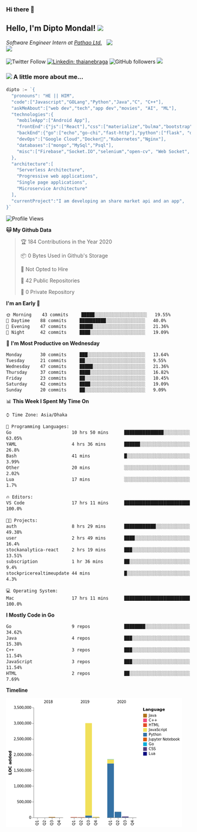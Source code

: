 ### Hi there 👋

<!--
**diptomondal007/diptomondal007** is a ✨ _special_ ✨ repository because its `README.md` (this file) appears on your GitHub profile.

Here are some ideas to get you started:

- 🔭 I’m currently working on ...
- 🌱 I’m currently learning ...
- 👯 I’m looking to collaborate on ...
- 🤔 I’m looking for help with ...
- 💬 Ask me about ...
- 📫 How to reach me: ...
- 😄 Pronouns: ...
- ⚡ Fun fact: ...
-->

<h2>Hello, I'm Dipto Mondal! <img src="https://media.giphy.com/media/12oufCB0MyZ1Go/giphy.gif" width="50"></h2>
<img align='right' src="https://media.giphy.com/media/M9gbBd9nbDrOTu1Mqx/giphy.gif" width="230">
<p><em>Software Engineer Intern at <a href="https://pathao.com/?lang=en">Pathao Ltd.</a><img src="https://media.giphy.com/media/WUlplcMpOCEmTGBtBW/giphy.gif" width="30"> 
</em></p>

![Twitter Follow](https://img.shields.io/twitter/follow/Dipto_Mondal007?label=Follow)
[![Linkedin: thaianebraga](https://img.shields.io/badge/-dipto-blue?style=flat-square&logo=Linkedin&logoColor=white&link=https://www.linkedin.com/in/dipto-mondal-807003181/)](https://www.linkedin.com/in/dipto-mondal-807003181/)
![GitHub followers](https://img.shields.io/github/followers/diptomondal007?label=Follow&style=social)
![](https://visitor-badge.glitch.me/badge?page_id=https://github.com/diptomondal007)

### <img src="https://media.giphy.com/media/VgCDAzcKvsR6OM0uWg/giphy.gif" width="50"> A little more about me...  

```go
dipto := `{
  "pronouns": "HE || HIM",
  "code":["Javascript","GOLang","Python","Java","C", "C++"],
  "askMeAbout":["web dev","tech","app dev","movies", "AI", "ML"],
  "technologies":{
    "mobileApp":["Android App"],
    "frontEnd":{"js":["React"],"css":["materialize","bulma","bootstrap"]},
    "backEnd":{"go":["echo","go-chi","fast-http"],"python":["flask", "django"]},
    "devOps":["Google Cloud","Docker🐳","Kubernetes","Nginx"],
    "databases":["mongo","MySql","Psql"],
    "misc":["Firebase","Socket.IO","selenium","open-cv", "Web Socket", "WebRtc]
  },
  "architecture":[
    "Serverless Architecture",
    "Progressive web applications",
    "Single page applications",
    "Microservice Architecture"
  ],
  "currentProject":"I am developing an share market api and an app",
}`
```

<!--START_SECTION:waka-->
![Profile Views](http://img.shields.io/badge/Profile%20Views-4-blue)

**🐱 My Github Data** 

> 🏆 184 Contributions in the Year 2020
 > 
> 📦 0 Bytes Used in Github's Storage 
 > 
> 🚫 Not Opted to Hire
 > 
> 📜 42 Public Repositories
 > 
> 🔑 0 Private Repository 
 > 
**I'm an Early 🐤** 

```text
🌞 Morning    43 commits     █████░░░░░░░░░░░░░░░░░░░░   19.55% 
🌆 Daytime    88 commits     ██████████░░░░░░░░░░░░░░░   40.0% 
🌃 Evening    47 commits     █████░░░░░░░░░░░░░░░░░░░░   21.36% 
🌙 Night      42 commits     ████░░░░░░░░░░░░░░░░░░░░░   19.09%

```
📅 **I'm Most Productive on Wednesday** 

```text
Monday       30 commits     ███░░░░░░░░░░░░░░░░░░░░░░   13.64% 
Tuesday      21 commits     ██░░░░░░░░░░░░░░░░░░░░░░░   9.55% 
Wednesday    47 commits     █████░░░░░░░░░░░░░░░░░░░░   21.36% 
Thursday     37 commits     ████░░░░░░░░░░░░░░░░░░░░░   16.82% 
Friday       23 commits     ██░░░░░░░░░░░░░░░░░░░░░░░   10.45% 
Saturday     42 commits     ████░░░░░░░░░░░░░░░░░░░░░   19.09% 
Sunday       20 commits     ██░░░░░░░░░░░░░░░░░░░░░░░   9.09%

```


📊 **This Week I Spent My Time On** 

```text
⌚︎ Time Zone: Asia/Dhaka

💬 Programming Languages: 
Go                       10 hrs 50 mins      ███████████████░░░░░░░░░░   63.05% 
YAML                     4 hrs 36 mins       ██████░░░░░░░░░░░░░░░░░░░   26.8% 
Bash                     41 mins             █░░░░░░░░░░░░░░░░░░░░░░░░   3.99% 
Other                    20 mins             ░░░░░░░░░░░░░░░░░░░░░░░░░   2.02% 
Lua                      17 mins             ░░░░░░░░░░░░░░░░░░░░░░░░░   1.7%

🔥 Editors: 
VS Code                  17 hrs 11 mins      █████████████████████████   100.0%

🐱‍💻 Projects: 
auth                     8 hrs 29 mins       ████████████░░░░░░░░░░░░░   49.38% 
user                     2 hrs 49 mins       ████░░░░░░░░░░░░░░░░░░░░░   16.4% 
stockanalytica-react     2 hrs 19 mins       ███░░░░░░░░░░░░░░░░░░░░░░   13.51% 
subscription             1 hr 36 mins        ██░░░░░░░░░░░░░░░░░░░░░░░   9.4% 
stockpricerealtimeupdate 44 mins             █░░░░░░░░░░░░░░░░░░░░░░░░   4.3%

💻 Operating System: 
Mac                      17 hrs 11 mins      █████████████████████████   100.0%

```

**I Mostly Code in Go** 

```text
Go                       9 repos             ████████░░░░░░░░░░░░░░░░░   34.62% 
Java                     4 repos             ███░░░░░░░░░░░░░░░░░░░░░░   15.38% 
C++                      3 repos             ███░░░░░░░░░░░░░░░░░░░░░░   11.54% 
JavaScript               3 repos             ███░░░░░░░░░░░░░░░░░░░░░░   11.54% 
HTML                     2 repos             ██░░░░░░░░░░░░░░░░░░░░░░░   7.69%

```


**Timeline**

![Chart not found](https://github.com/diptomondal007/diptomondal007/blob/master/charts/bar_graph.png) 


<!--END_SECTION:waka-->
